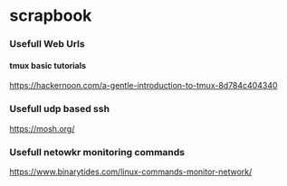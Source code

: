# scrapbook
### Usefull Web Urls
#### tmux basic tutorials
https://hackernoon.com/a-gentle-introduction-to-tmux-8d784c404340

### Usefull udp based ssh
https://mosh.org/

### Usefull netowkr monitoring commands
https://www.binarytides.com/linux-commands-monitor-network/
